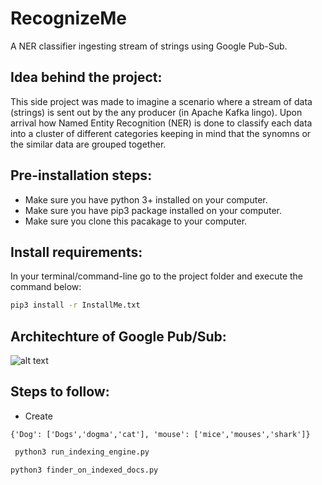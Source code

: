 # RecognizeMe
A NER classifier ingesting stream of strings using Google Pub-Sub. 

## Idea behind the project:
This side project was made to imagine a scenario where a stream of data (strings) is sent out by the any producer (in Apache Kafka lingo). Upon arrival how Named Entity Recognition (NER) is done to classify each data into a cluster of different categories keeping in mind that the synomns or the similar data are grouped together.

## Pre-installation steps:
- Make sure you have python 3+ installed on your computer.
- Make sure you have pip3 package installed on your computer.
- Make sure you clone this pacakage to your computer.

## Install requirements: 
In your terminal/command-line go to the project folder and execute the command below:
```bash
pip3 install -r InstallMe.txt 
```

## Architechture of Google Pub/Sub:

![alt text](http://url/to/img.png)
## Steps to follow:
- Create 

```dictionary
{'Dog': ['Dogs','dogma','cat'], 'mouse': ['mice','mouses','shark']}
```

```bash
 python3 run_indexing_engine.py 
```


```bash
python3 finder_on_indexed_docs.py
```

